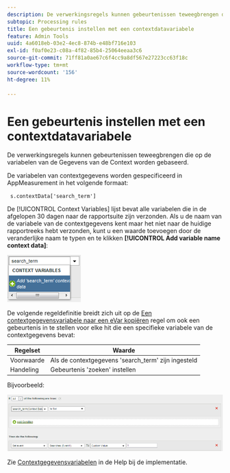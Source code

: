 ```yaml
---
description: De verwerkingsregels kunnen gebeurtenissen teweegbrengen die op de variabelen van de Gegevens van de Context worden gebaseerd.
subtopic: Processing rules
title: Een gebeurtenis instellen met een contextdatavariabele
feature: Admin Tools
uuid: 4a6018eb-03e2-4ec8-874b-e48bf716e103
exl-id: f0af0e23-c08a-4f82-85b4-25064eeaa3c6
source-git-commit: 71ff81a0ae67c6f4cc9a8df567e27223cc63f18c
workflow-type: tm+mt
source-wordcount: '156'
ht-degree: 11%

---
```


# Een gebeurtenis instellen met een contextdatavariabele

De verwerkingsregels kunnen gebeurtenissen teweegbrengen die op de variabelen van de Gegevens van de Context worden gebaseerd.

De variabelen van contextgegevens worden gespecificeerd in AppMeasurement in het volgende formaat:

```
 s.contextData['search_term']
```

De [!UICONTROL Context Variables] lijst bevat alle variabelen die in de afgelopen 30 dagen naar de rapportsuite zijn verzonden. Als u de naam van de variabele van de contextgegevens kent maar het niet naar de huidige rapportreeks hebt verzonden, kunt u een waarde toevoegen door de veranderlijke naam te typen en te klikken **[!UICONTROL Add variable name context data]**:

![](assets/add-context-variable.png)

De volgende regeldefinitie breidt zich uit op de [Een contextgegevensvariabele naar een eVar kopiëren](/help/admin/admin/c-manage-report-suites/c-edit-report-suites/general/c-processing-rules/processing-rules-examples/processing-rules-copy-context-data.md) regel om ook een gebeurtenis in te stellen voor elke hit die een specifieke variabele van de contextgegevens bevat:

| Regelset | Waarde |
|---|---|
| Voorwaarde | Als de contextgegevens &#39;search_term&#39; zijn ingesteld |
| Handeling | Gebeurtenis &#39;zoeken&#39; instellen |

Bijvoorbeeld:

![](assets/processing_rule_set_event.png)

Zie [Contextgegevensvariabelen](https://experienceleague.adobe.com/docs/analytics/implementation/vars/page-vars/contextdata.html) in de Help bij de implementatie.
